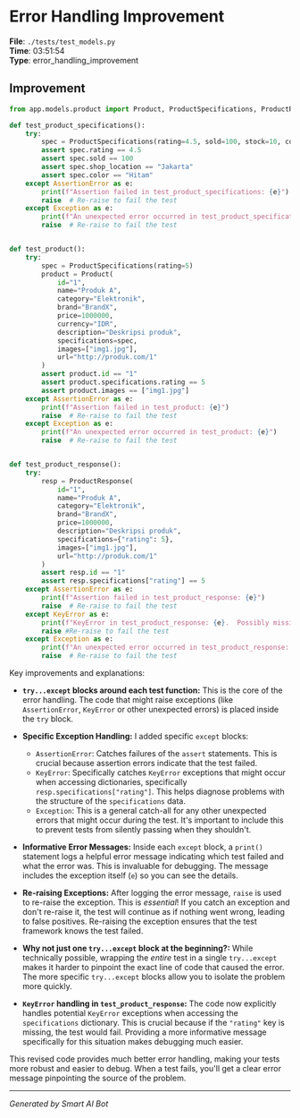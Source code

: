 # Error Handling Improvement

**File**: `./tests/test_models.py`  
**Time**: 03:51:54  
**Type**: error_handling_improvement

## Improvement

```python
from app.models.product import Product, ProductSpecifications, ProductResponse

def test_product_specifications():
    try:
        spec = ProductSpecifications(rating=4.5, sold=100, stock=10, condition="Baru", shop_location="Jakarta", shop_name="Toko A", storage="128GB", color="Hitam", warranty="1 tahun")
        assert spec.rating == 4.5
        assert spec.sold == 100
        assert spec.shop_location == "Jakarta"
        assert spec.color == "Hitam"
    except AssertionError as e:
        print(f"Assertion failed in test_product_specifications: {e}")
        raise  # Re-raise to fail the test
    except Exception as e:
        print(f"An unexpected error occurred in test_product_specifications: {e}")
        raise  # Re-raise to fail the test


def test_product():
    try:
        spec = ProductSpecifications(rating=5)
        product = Product(
            id="1",
            name="Produk A",
            category="Elektronik",
            brand="BrandX",
            price=1000000,
            currency="IDR",
            description="Deskripsi produk",
            specifications=spec,
            images=["img1.jpg"],
            url="http://produk.com/1"
        )
        assert product.id == "1"
        assert product.specifications.rating == 5
        assert product.images == ["img1.jpg"]
    except AssertionError as e:
        print(f"Assertion failed in test_product: {e}")
        raise  # Re-raise to fail the test
    except Exception as e:
        print(f"An unexpected error occurred in test_product: {e}")
        raise  # Re-raise to fail the test


def test_product_response():
    try:
        resp = ProductResponse(
            id="1",
            name="Produk A",
            category="Elektronik",
            brand="BrandX",
            price=1000000,
            description="Deskripsi produk",
            specifications={"rating": 5},
            images=["img1.jpg"],
            url="http://produk.com/1"
        )
        assert resp.id == "1"
        assert resp.specifications["rating"] == 5
    except AssertionError as e:
        print(f"Assertion failed in test_product_response: {e}")
        raise  # Re-raise to fail the test
    except KeyError as e:
        print(f"KeyError in test_product_response: {e}.  Possibly missing key in specifications.")
        raise #Re-raise to fail the test
    except Exception as e:
        print(f"An unexpected error occurred in test_product_response: {e}")
        raise  # Re-raise to fail the test
```

Key improvements and explanations:

* **`try...except` blocks around each test function:**  This is the core of the error handling.  The code that might raise exceptions (like `AssertionError`, `KeyError` or other unexpected errors) is placed inside the `try` block.

* **Specific Exception Handling:** I added specific `except` blocks:
    * `AssertionError`:  Catches failures of the `assert` statements. This is crucial because assertion errors indicate that the test failed.
    * `KeyError`: Specifically catches `KeyError` exceptions that might occur when accessing dictionaries, specifically `resp.specifications["rating"]`.  This helps diagnose problems with the structure of the `specifications` data.
    * `Exception`: This is a general catch-all for any other unexpected errors that might occur during the test.  It's important to include this to prevent tests from silently passing when they shouldn't.

* **Informative Error Messages:**  Inside each `except` block, a `print()` statement logs a helpful error message indicating which test failed and what the error was. This is invaluable for debugging. The message includes the exception itself (`e`) so you can see the details.

* **Re-raising Exceptions:** After logging the error message, `raise` is used to re-raise the exception.  This is *essential*!  If you catch an exception and don't re-raise it, the test will continue as if nothing went wrong, leading to false positives.  Re-raising the exception ensures that the test framework knows the test failed.

* **Why not just one `try...except` block at the beginning?:** While technically possible, wrapping the *entire* test in a single `try...except` makes it harder to pinpoint the exact line of code that caused the error. The more specific `try...except` blocks allow you to isolate the problem more quickly.

* **`KeyError` handling in `test_product_response`:** The code now explicitly handles potential `KeyError` exceptions when accessing the `specifications` dictionary. This is crucial because if the `"rating"` key is missing, the test would fail.  Providing a more informative message specifically for this situation makes debugging much easier.

This revised code provides much better error handling, making your tests more robust and easier to debug.  When a test fails, you'll get a clear error message pinpointing the source of the problem.

---
*Generated by Smart AI Bot*
